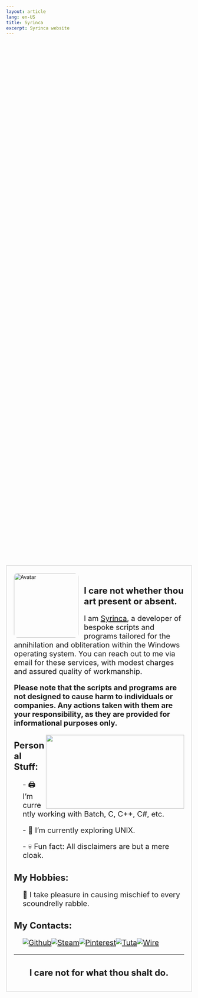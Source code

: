 ```yaml
---
layout: article
lang: en-US
title: Syrinca
excerpt: Syrinca website
---
```

<style>
  .container {
    display: flex;
    justify-content: center;
    align-items: center;
    height: 100vh; /* Добавляем высоту 100% от высоты видимой области */
  }
  
  .content {
    max-width: 800px;
    text-align: left;
    border: 1px solid #ccc;
    padding: 20px;
  }
  
  h1, h2 {
    font-size: 24px;
    font-weight: bold;
  }

  p {
    font-size: 20px;
  }
</style>

<div class="container">
  <div class="content">
    <img src="https://github.com/Syrinca/Syrinca.github.io/assets/165695271/accd685d-7068-459b-a9a8-79d05470c062" alt="Avatar" style="float: left; height: 175px; width: 175px; border-radius: 10px;">
    <img src="https://github.com/Syrinca/Syrinca.github.io/assets/165695271/eb958813-b3ae-4d71-8508-90a6000dff41" alt="" style="float: left; height: 175px; width: 15px;">
    <h1>I care not whether thou art present or absent.</h1>
    <p>I am <a href="https://www.youtube.com/watch?v=E6-lxB4G814" target="_blank">Syrinca</a>, a developer of bespoke scripts and programs tailored for the annihilation and obliteration within the Windows         operating system. You can reach out to me via email for these services, with      modest charges and assured quality of workmanship.</p>
    <p><strong>Please note that the scripts and programs are not designed to cause harm to individuals or companies. Any actions taken with them are your responsibility, as they are provided for 
    informational purposes only.</strong></p>
    <img align="right" height="200" width="375" alt="" src="https://github-readme-stats.vercel.app/api/top-langs/?username=Syrinca&layout=compact">
    <h2>Personal Stuff:</h2>
    <ul>
      <p>- 🖨 I’m currently working with Batch, C, C++, C#, etc.</p>
      <p>- 🧮 I’m currently exploring UNIX.</p>
      <p>- 💀 Fun fact: All disclaimers are but a mere cloak.</p>
    </ul>
    <h2>My Hobbies:</h2>
    <ul>
      <p>🚯 I take pleasure in causing mischief to every scoundrelly rabble.</p>
    </ul>
    <h2>My Contacts:</h2>
    <ul>
      <p><a href="https://github.com/Syrinca" target="_blank"><img alt="Github" src="https://img.shields.io/badge/GitHub-%2312100E.svg?&style=for-the-badge&logo=Github&logoColor=white" /></a><a href="https://steamcommunity.com/id/syrinca/" target="_blank"><img alt="Steam" src="https://img.shields.io/badge/steam-%23000000.svg?style=for-the-badge&logo=steam&logoColor=white" /></a><a href="https://pinterest.com/syrincaofficial" target="_blank"><img alt="Pinterest" src="https://img.shields.io/badge/Pinterest-%23E60023.svg?style=for-the-badge&logo=Pinterest&logoColor=white" /></a><a href="mailto:syrinca@tuta.io" target="_blank"><img alt="Tuta" src="https://img.shields.io/badge/Tutanota-840010?style=for-the-badge&logo=Tutanota&logoColor=white" /></a><a href="https://account.wire.com/user-profile/?id=94302493-c3b9-48ef-a171-94492cdbafc8" target="_blank"><img alt="Wire" src="https://img.shields.io/badge/Wire-B71C1C?style=for-the-badge&logo=wire&logoColor=white" /></a></p>
    </ul>
    <hr>
    <div style="text-align: center;">
      <h1>I care not for what thou shalt do.</h1>
    </div>
  </div>
</div>
